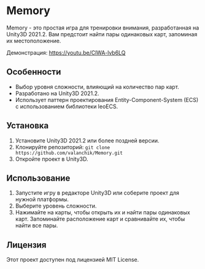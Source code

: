 ﻿# Memory

Memory - это простая игра для тренировки внимания, разработанная на Unity3D 2021.2. Вам предстоит найти пары одинаковых карт, запоминая их местоположение.

Демонстрация: https://youtu.be/ClWA-lvb6LQ
## Особенности

- Выбор уровня сложности, влияющий на количество пар карт.
- Разработано на Unity3D 2021.2.
- Использует паттерн проектирования Entity-Component-System (ECS) с использованием библиотеки leoECS.

## Установка

1. Установите Unity3D 2021.2 или более поздней версии.
2. Клонируйте репозиторий: `git clone https://github.com/valanchik/Memory.git`
3. Откройте проект в Unity3D.

## Использование

1. Запустите игру в редакторе Unity3D или соберите проект для нужной платформы.
2. Выберите уровень сложности.
3. Нажимайте на карты, чтобы открыть их и найти пары одинаковых карт. Запоминайте расположение карт и сравнивайте их, чтобы найти все пары.

## Лицензия

Этот проект доступен под лицензией MIT License.
